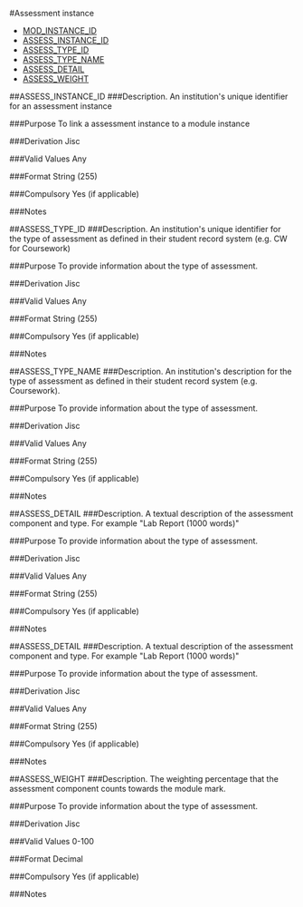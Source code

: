 #Assessment instance
* [MOD_INSTANCE_ID](module_instance.md#mod_instance_id)
* [ASSESS_INSTANCE_ID](#assess_instance_id)
* [ASSESS_TYPE_ID](#assess_type_id)
* [ASSESS_TYPE_NAME](#assess_type_name)
* [ASSESS_DETAIL](#assess_detail)
* [ASSESS_WEIGHT](#assess_weight)

##ASSESS_INSTANCE_ID
###Description.
An institution's unique identifier for an assessment instance

###Purpose
To link a assessment instance to a module instance

###Derivation
Jisc

###Valid Values
Any

###Format
String (255)

###Compulsory
Yes (if applicable)

###Notes


##ASSESS_TYPE_ID
###Description.
An institution's unique identifier for the type of assessment as defined in their student record system (e.g. CW for Coursework)

###Purpose
To provide information about the type of assessment.

###Derivation
Jisc

###Valid Values
Any

###Format
String (255)

###Compulsory
Yes (if applicable)

###Notes


##ASSESS_TYPE_NAME
###Description.
An institution's description for the type of assessment as defined in their student record system (e.g. Coursework).

###Purpose
To provide information about the type of assessment.

###Derivation
Jisc

###Valid Values
Any

###Format
String (255)

###Compulsory
Yes (if applicable)

###Notes


##ASSESS_DETAIL
###Description.
A textual description of the assessment component and type. For example "Lab Report (1000 words)"

###Purpose
To provide information about the type of assessment.

###Derivation
Jisc

###Valid Values
Any

###Format
String (255)

###Compulsory
Yes (if applicable)

###Notes


##ASSESS_DETAIL
###Description.
A textual description of the assessment component and type. For example "Lab Report (1000 words)"

###Purpose
To provide information about the type of assessment.

###Derivation
Jisc

###Valid Values
Any

###Format
String (255)

###Compulsory
Yes (if applicable)

###Notes


##ASSESS_WEIGHT
###Description.
The weighting percentage that the assessment component counts towards the module mark.

###Purpose
To provide information about the type of assessment.

###Derivation
Jisc

###Valid Values
0-100

###Format
Decimal

###Compulsory
Yes (if applicable)

###Notes